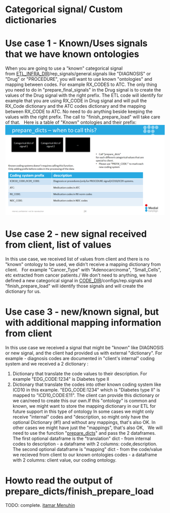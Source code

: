 # Categorical signal/ Custom dictionaries
# Use case 1 - Known/Uses signals that we have known ontologies
When you are going to use a "known" categorical signal from [ETL_INFRA_DIR](../High%20level%20-%20important%20paths/ETL_INFRA_DIR.md)/rep_signals/general.signals like "DIAGNOSIS" or "Drug" or "PROCEDURE", you will want to use known "ontologies" and mapping between codes.
For example RX_CODES to ATC.
The only thing you need to do in "prepare_final_signals" in the Drug signal is to create the values of the Drug signal with the right prefix. The ETL code will identify for example that you are using RX_CODE in Drug signal and will pull the RX_Code dictionary and the ATC codes dictionary and the mapping between RX_CODE to ATC. No need to do anything beside keeping the values with the right prefix. The call to "finish_prepare_load" will take care of that.
 
Here is a table of "Known" ontologies and their prefix:
<img src="/attachments/14811570/14811582.png"/>
# Use case 2 - new signal received from client, list of values
In this use case, we received list of values from client and there is no "known" ontology to be used, we didn't receive a mapping dictionary from client.  
For example "Cancer_Type" with "Adenocarcinoma", "Small_Cells", etc extracted from cancer patients./
We don't need to anything, we have defined a new categorical signal in [CODE_DIR](../High%20level%20-%20important%20paths/CODE_DIR.md)/configs/rep.signals and "finish_prepare_load" will identify those signals and will create the dictionary for us.
# Use case 3 - new/known signal, but with additional mapping information from client
In this use case we received a signal that might be "known" like DIAGNOSIS or new signal, and the client had provided us with external "dictionary".
For example - diagnosis codes are documented in "client's internal" coding system and we received a 2 dictionary :
1. Dictionary that translate the code values to their description. For example "EDG_CODE:1234" is Diabetes type II
2. Dictionary that translate the codes into other known coding system like ICD10 in this example. "EDG_CODE:1234" which is "Diabetes type II" is mapped to "ICD10_CODE:E11". The client can provide this dictionary or we can/need to create this our own.If this "ontology" is common and known, we might want to store the mapping dictionary in our ETL for future support in this type of ontology
In some cases we might only receive "internal" codes and "description, so might only have the optional Dictionary (#1) and without any mappings, that's also OK.
In other cases we might have just the "mappings", that's also OK,
 
We will need to use the function "[prepare_dicts](http://node-01/ETL_Infra/ETL_Infra.html#etl_process.prepare_dicts)" and pass the 2 dataframes.
The first optional dataframe is the "translation" dict - from internal codes to description - a dataframe with 2 columns: code,description. 
The second optional dataframe is "mapping" dict - from the code/value we recieved from client to our known ontologies codes - a dataframe with 2 columns: client value, our coding ontology.
 
# Howto read the output of prepare_dicts/finish_prepare_load
TODO: complete. [itamar Menuhin](https://www.linkedin.com/in/itamar-menuhin-932252a7/)
 
 
 
 
 
